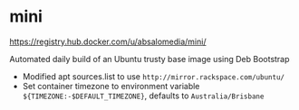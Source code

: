 # mini

https://registry.hub.docker.com/u/absalomedia/mini/

Automated daily build of an Ubuntu trusty base image using Deb Bootstrap

- Modified apt sources.list to use `http://mirror.rackspace.com/ubuntu/`
- Set container timezone to environment variable `${TIMEZONE:-$DEFAULT_TIMEZONE}`, defaults to `Australia/Brisbane`